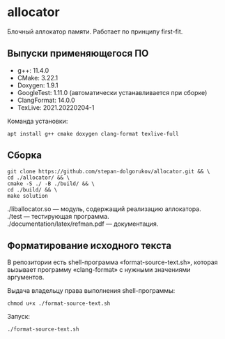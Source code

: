 # allocator

Блочный аллокатор памяти. Работает по принципу first-fit.

## Выпуски применяющегося ПО
+ g++: 11.4.0
+ CMake: 3.22.1
+ Doxygen: 1.9.1
+ GoogleTest: 1.11.0 (автоматически устанавливается при сборке)
+ ClangFormat: 14.0.0
+ TexLive: 2021.20220204-1

Команда установки:
```shell
apt install g++ cmake doxygen clang-format texlive-full
```

## Сборка

```shell
git clone https://github.com/stepan-dolgorukov/allocator.git && \
cd ./allocator/ && \
cmake -S ./ -B ./build/ && \
cd ./build/ && \
make solution
```

./liballocator.so &mdash; модуль, содержащий реализацию аллокатора. \
./test &mdash; тестирующая программа. \
./documentation/latex/refman.pdf &mdash; документация.

## Форматирование исходного текста

В репозитории есть shell-программа &laquo;format-source-text.sh&raquo;, которая вызывает программу &laquo;clang-format&raquo; с нужными значениями аргументов.

Выдача владельцу права выполнения shell-программы:
```shell
chmod u+x ./format-source-text.sh
```

Запуск:
```shell
./format-source-text.sh
```
